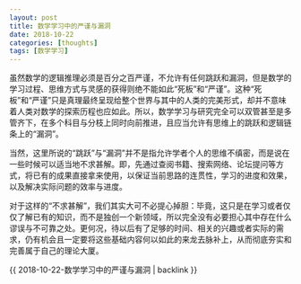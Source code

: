 ```yaml
---
layout: post
title: 数学学习中的严谨与漏洞
date: 2018-10-22
categories: [thoughts]
tags: [数学学习]
---
```


虽然数学的逻辑推理必须是百分之百严谨，不允许有任何跳跃和漏洞，但是数学的学习过程、思维方式与灵感的获得则绝不能如此“死板”和“严谨”。这种“死板”和“严谨”只是真理最终呈现给整个世界与其中的人类的完美形式，却并不意味着人类对数学的探索历程也应如此。所以，数学学习与研究完全可以双管甚至是多管齐下，在多个科目与分枝上同时向前推进，且应当允许有思维上的跳跃和逻辑链条上的“漏洞”。

当然，这里所说的“跳跃”与“漏洞”并不是指允许学者个人的思维不缜密，而是说在一些时候可以适当地不求甚解。即，先通过查阅书籍、搜索网络、论坛提问等方式，将已有的成果直接拿来使用，以保证当前思路的连贯性，学习的进度和效果，以及解决实际问题的效率与进度。

对于这样的“不求甚解”，我们其实大可不必提心掉胆：毕竟，这只是在学习或者仅仅了解已有的知识，而不是独创一个新领域，所以完全没有必要担心其中存在什么谬误与不可靠之处。更何况，待以后有了足够的时间、相关的兴趣或者实际的需求，仍有机会且一定要将这些基础内容何以如此的来龙去脉补上，从而彻底夯实和完善属于自己的理论大厦。

{{ 2018-10-22-数学学习中的严谨与漏洞 | backlink }}
